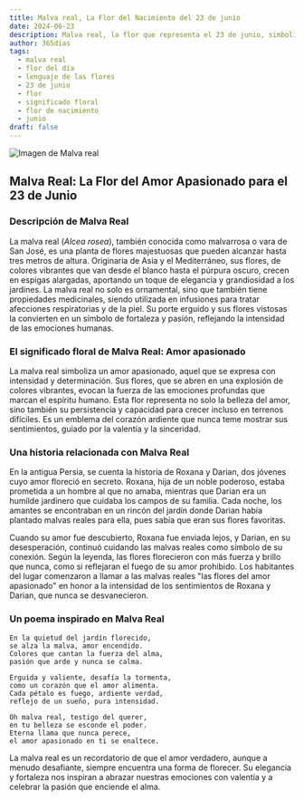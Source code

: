 ```yaml
---
title: Malva real, La Flor del Nacimiento del 23 de junio
date: 2024-06-23
description: Malva real, la flor que representa el 23 de junio, simboliza Amor apasionado. Descubre su fascinante historia, significado en el lenguaje de las flores y una poesía que celebra su belleza.
author: 365días
tags:
  - malva real
  - flor del día
  - lenguaje de las flores
  - 23 de junio
  - flor
  - significado floral
  - flor de nacimiento
  - junio
draft: false
---
```


![Imagen de Malva real](https://cdn.pixabay.com/photo/2018/08/15/05/58/hollyhock-3607356_640.jpg#center)


## Malva Real: La Flor del Amor Apasionado para el 23 de Junio

### Descripción de Malva Real

La malva real (_Alcea rosea_), también conocida como malvarrosa o vara de San José, es una planta de flores majestuosas que pueden alcanzar hasta tres metros de altura. Originaria de Asia y el Mediterráneo, sus flores, de colores vibrantes que van desde el blanco hasta el púrpura oscuro, crecen en espigas alargadas, aportando un toque de elegancia y grandiosidad a los jardines. La malva real no solo es ornamental, sino que también tiene propiedades medicinales, siendo utilizada en infusiones para tratar afecciones respiratorias y de la piel. Su porte erguido y sus flores vistosas la convierten en un símbolo de fortaleza y pasión, reflejando la intensidad de las emociones humanas.

### El significado floral de Malva Real: Amor apasionado

La malva real simboliza un amor apasionado, aquel que se expresa con intensidad y determinación. Sus flores, que se abren en una explosión de colores vibrantes, evocan la fuerza de las emociones profundas que marcan el espíritu humano. Esta flor representa no solo la belleza del amor, sino también su persistencia y capacidad para crecer incluso en terrenos difíciles. Es un emblema del corazón ardiente que nunca teme mostrar sus sentimientos, guiado por la valentía y la sinceridad.

### Una historia relacionada con Malva Real

En la antigua Persia, se cuenta la historia de Roxana y Darian, dos jóvenes cuyo amor floreció en secreto. Roxana, hija de un noble poderoso, estaba prometida a un hombre al que no amaba, mientras que Darian era un humilde jardinero que cuidaba los campos de su familia. Cada noche, los amantes se encontraban en un rincón del jardín donde Darian había plantado malvas reales para ella, pues sabía que eran sus flores favoritas.

Cuando su amor fue descubierto, Roxana fue enviada lejos, y Darian, en su desesperación, continuó cuidando las malvas reales como símbolo de su conexión. Según la leyenda, las flores florecieron con más fuerza y brillo que nunca, como si reflejaran el fuego de su amor prohibido. Los habitantes del lugar comenzaron a llamar a las malvas reales "las flores del amor apasionado" en honor a la intensidad de los sentimientos de Roxana y Darian, que nunca se desvanecieron.

### Un poema inspirado en Malva Real

```
En la quietud del jardín florecido,  
se alza la malva, amor encendido.  
Colores que cantan la fuerza del alma,  
pasión que arde y nunca se calma.  

Erguida y valiente, desafía la tormenta,  
como un corazón que el amor alimenta.  
Cada pétalo es fuego, ardiente verdad,  
reflejo de un sueño, pura intensidad.  

Oh malva real, testigo del querer,  
en tu belleza se esconde el poder.  
Eterna llama que nunca perece,  
el amor apasionado en ti se enaltece.  
```

La malva real es un recordatorio de que el amor verdadero, aunque a menudo desafiante, siempre encuentra una forma de florecer. Su elegancia y fortaleza nos inspiran a abrazar nuestras emociones con valentía y a celebrar la pasión que enciende el alma.

